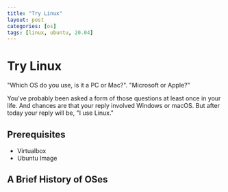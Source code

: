 ```yaml
---
title: "Try Linux"
layout: post
categories: [os]
tags: [linux, ubuntu, 20.04]
---
```


# Try Linux

"Which OS do you use, is it a PC or Mac?". "Microsoft or Apple?"

You've probably been asked a form of those questions at least once in your life. And chances are that your reply involved Windows or macOS. But after today your reply will be, "I use Linux."

## Prerequisites

- Virtualbox
- Ubuntu Image

## A Brief History of OSes



